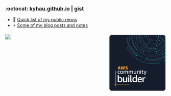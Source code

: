 ### :octocat: [kyhau.github.io](https://kyhau.github.io) | [gist](https://gist.github.com/kyhau)
- 🔭 [Quick list of my public repos](projects.md/#aws-related-projects)
- ⚡ [Some of my blog posts and notes](projects.md/#blogs-and-notes)

<img align="right" width="180" src="image/aws_community_builder_badge.png" />
<img align="centre" src="https://github-readme-stats.vercel.app/api?username=kyhau&show_icons=true&theme=tokyonight&count_private=true&include_all_commits=true" />


<!--
**kyhau/kyhau** is a ✨ _special_ ✨ repository because its `README.md` (this file) appears on your GitHub profile.

Here are some ideas to get you started:

- 🔭 I’m currently working on ...
- 🌱 I’m currently learning ...
- 👯 I’m looking to collaborate on ...
- 🤔 I’m looking for help with ...
- 💬 Ask me about ...
- 📫 How to reach me: ...
- 😄 Pronouns: ...
- ⚡ Fun fact: ...
-->
